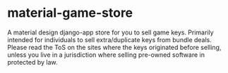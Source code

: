 # material-game-store
A material design django-app store for you to sell game keys. Primarily intended for individuals to sell extra/duplicate keys from bundle deals. Please read the ToS on the sites where the keys originated before selling, unless you live in a jurisdiction where selling pre-owned software in protected by law.
